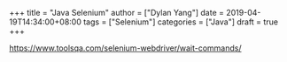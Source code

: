 +++
title = "Java Selenium"
author = ["Dylan Yang"]
date = 2019-04-19T14:34:00+08:00
tags = ["Selenium"]
categories = ["Java"]
draft = true
+++

<https://www.toolsqa.com/selenium-webdriver/wait-commands/>
